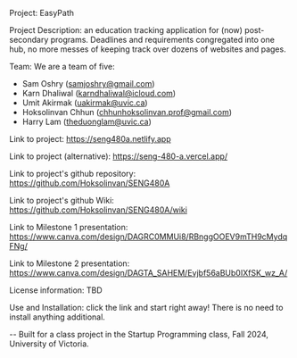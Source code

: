 Project: EasyPath

Project Description: an education tracking application for (now) post-secondary programs. Deadlines and requirements congregated into one hub, no more messes of keeping track over dozens of websites and pages.

Team:
We are a team of five: 
- Sam Oshry (samjoshry@gmail.com)
- Karn Dhaliwal (karndhaliwal@icloud.com)
- Umit Akirmak (uakirmak@uvic.ca)
- Hoksolinvan Chhun (chhunhoksolinvan.prof@gmail.com)
- Harry Lam (theduonglam@uvic.ca)

Link to project: https://seng480a.netlify.app

Link to project (alternative): https://seng-480-a.vercel.app/

Link to project's github repository: https://github.com/Hoksolinvan/SENG480A

Link to project's github Wiki: https://github.com/Hoksolinvan/SENG480A/wiki

Link to Milestone 1 presentation: https://www.canva.com/design/DAGRC0MMUi8/RBnggOOEV9mTH9cMydqFNg/

Link to Milestone 2 presentation: https://www.canva.com/design/DAGTA_SAHEM/Evjbf56aBUb0IXfSK_wz_A/

License information: TBD

Use and Installation: click the link and start right away! There is no need to install anything additional.

-- Built for a class project in the Startup Programming class, Fall 2024, University of Victoria.

